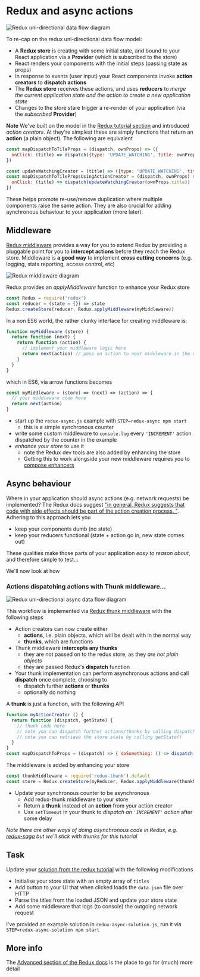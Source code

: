 # Redux and async actions

![Redux uni-directional data flow diagram](https://rawgit.com/crosslandwa/react-redux-primer/master/redux-async/ReduxUnidirectionalActionCreator2.svg)

To re-cap on the redux uni-directional data flow model:
- A **Redux store** is creating with some initial state, and bound to your React application via a **Provider** (which is subscribed to the store)
- React renders your components with the initial steps (passing state as props)
- In response to events (user input) your React components invoke **action creators** to **dispatch actions**
- The **Redux store** receives these actions, and uses **reducers** to *merge the current application state and the action to create a new application state*
- Changes to the store stare trigger a re-render of your application (via the *subscribed* **Provider**)

**Note**
We've built on the model in the [Redux tutorial section](../redux#redux-uni-directional-flow) and introduced *action creators*. At they're simplest these are simply functions that return an **action** (a plain object). The following are equivalent
```javascript
const mapDispatchToTileProps = (dispatch, ownProps) => ({
  onClick: (title) => dispatch({type: 'UPDATE_WATCHING', title: ownProps.title})
})

const updateWatchingCreator = (title) => ({type: 'UPDATE_WATCHING', title: title})
const mapDispatchToTilePropsUsingActionCreator = (dispatch, ownProps) => ({
  onClick: (title) => dispatch(updateWatchingCreator(ownProps.title))
})
```
These helps promote re-use/remove duplication where multiple components raise the same action. They are also crucial for adding aynchronous behaviour to your application (more later).

## Middleware

[Redux middleware](http://redux.js.org/docs/advanced/Middleware.html) provides a way for you to extend Redux by providing a pluggable point for you to **intercept actions** before they reach the Redux store. Middleware is **a good way** to implement **cross cutting concerns** (e.g. logging, stats reporting, access control, etc)

![Redux middleware diagram](https://rawgit.com/crosslandwa/react-redux-primer/master/redux-async/ReduxUnidirectionalMiddleware.svg)

Redux provides an *applyMiddleware* function to enhance your Redux store
```javascript
const Redux = require('redux')
const reducer = (state = {}) => state
Redux.createStore(reducer, Redux.applyMiddleware(myMiddleware))
```
In a non ES6 world, the rather clunky interface for creating middleware is:
```javascript
function myMiddleware (store) {
  return function (next) {
    return function (action) {
      // implement your middleware logic here
      return next(action) // pass on action to next middleware in the chain (or the Redux store)
    }
  }
}
```

which in ES6, via arrow functions becomes
```javascript
const myMiddleware = (store) => (next) => (action) => {
  // your middleware code here
  return next(action)
}
```

- start up the `redux-async.js` example with `STEP=redux-async npm start`
  - this is a simple synchronous counter
- write some custom middleware to `console.log` every `'INCREMENT'` action dispatched by the counter in the example
- *enhance your store* to use it
  - note the Redux dev tools are also added by enhancing the store
  - Getting this to work alongside your new middleware requires you to [compose enhancers](https://github.com/zalmoxisus/redux-devtools-extension#12-advanced-store-setup)

## Async behaviour

Where in your application should async actions (e.g. network requests) be implemented? The Redux docs suggest ["in general, Redux suggests that code with side effects should be part of the action creation process. "](http://redux.js.org/docs/faq/Actions.html#how-can-i-represent-side-effects-such-as-ajax-calls-why-do-we-need-things-like-action-creators-thunks-and-middleware-to-do-async-behavior). Adhering to this approach lets you
- keep your components dumb (no state)
- keep your reducers functional (state + action go in, new state comes out)

These qualities make those parts of your application *easy to reason about*, and therefore simple to test...

We'll now look at how

### Actions dispatching actions with Thunk middleware...

![Redux uni-directional async data flow diagram](https://rawgit.com/crosslandwa/react-redux-primer/master/redux-async/ReduxUnidirectionalAsyncAction2.svg)

This workflow is implemented via [Redux thunk middleware](https://github.com/gaearon/redux-thunk) with the following steps
- Action creators can now create either
  - **actions**, i.e. plain objects, which will be dealt with in the normal way
  - **thunks**, which are functions
- Thunk middleware **intercepts any thunks**
  - they are not passed on to the redux store, as they *are not plain objects*
  - they are passed Redux's **dispatch** function
- Your thunk implementation can perform asynchronous actions and call **dispatch** once complete, choosing to
  - dispatch further **actions** or **thunks**
  - optionally do nothing

A **thunk** is just a function, with the following API
```javascript
function myActionCreator () {
  return function (dispatch, getState) {
    // thunk code here
    // note you can dispatch further actions/thunks by calling dispatch()
    // note you can retrieve the store state by calling getState()
  }
}
const mapDispatchToProps = (dispatch) => { doSomething: () => dispatch(myActionCreator()) }
```

The middleware is added by enhancing your store
```javascript
const thunkMiddleware = require('redux-thunk').default
const store = Redux.createStore(myReducer, Redux.applyMiddleware(thunkMiddleware))
```

- Update your synchronous counter to be asynchronous
  - Add redux-thunk middleware to your store
  - Return a **thunk** instead of an **action** from your action creator
  - Use `setTimeout` in your thunk to *dispatch an `'INCREMENT'` action* after some delay

*Note there are other ways of doing asynchronous code in Redux, e.g. [redux-saga](https://redux-saga.js.org/) but we'll stick with thunks for this tutorial*

## Task

Update your [solution from the redux tutorial](../redux#final-task) with the following modifications
- Initialise your store state with an empty array of `titles`
- Add button to your UI that when clicked loads the `data.json` file over HTTP
- Parse the titles from the loaded JSON and update your store state
- Add some middleware that logs (to console) the outgoing network request

I've provided an example solution in `redux-async-solution.js`, run it via `STEP=redux-async-solution npm start`

## More info

The [Advanced section of the Redux docs](http://redux.js.org/docs/advanced/) is the place to go for (much) more detail
